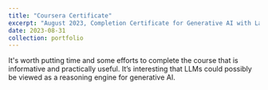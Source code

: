 ```yaml
---
title: "Coursera Certificate"
excerpt: "August 2023, Completion Certificate for Generative AI with Large Language Models<br/><img src='/images/coursera_certificate_6_4.64.jpg'>"
date: 2023-08-31
collection: portfolio
---
```


It's worth putting time and some efforts to complete the course that is informative and practically useful. It’s interesting that LLMs could possibly be viewed as a reasoning engine for generative AI.


